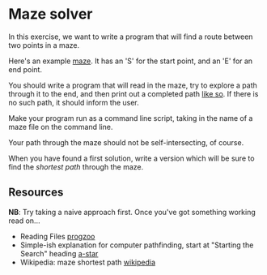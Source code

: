 # Maze solver

In this exercise, we want to write a program that will find a route
between two points in a maze.

Here's an example [maze][maze1]. It has an 'S' for the start point,
and an 'E' for an end point.

[maze1]: http://assets.aaonline.io/fullstack/ruby/projects/maze_solver/maze1.txt

You should write a program that will read in the maze, try to explore
a path through it to the end, and then print out a completed path
[like so][maze1-soln]. If there is no such path, it should inform the
user.

Make your program run as a command line script, taking in the name of
a maze file on the command line.

[maze1-soln]: http://assets.aaonline.io/fullstack/ruby/projects/maze_solver/maze1_solution.txt

Your path through the maze should not be self-intersecting, of course.

When you have found a first solution, write a version which will be
sure to find the *shortest path* through the maze.


## Resources
**NB**: Try taking a naive approach first. Once you've got something working read on...

* Reading Files [progzoo]
* Simple-ish explanation for computer pathfinding, start at "Starting the Search" heading [a-star]
* Wikipedia: maze shortest path [wikipedia]

[pathfinding]: http://theory.stanford.edu/~amitp/GameProgramming/AStarComparison.html
[progzoo]: http://progzoo.net/wiki/Ruby:Read_a_Text_File
[a-star]: http://archive.gamedev.net/archive/reference/articles/article2003.html
[wikipedia]: http://en.wikipedia.org/wiki/Maze_solving_algorithm#Shortest_path_algorithm

